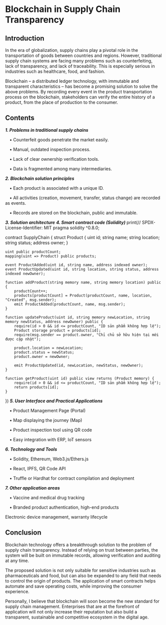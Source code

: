 # Blockchain in Supply Chain Transparency

## Introduction

In the era of globalization, supply chains play a pivotal role in the transportation of goods between countries and regions. However, traditional supply chain systems are facing many problems such as counterfeiting, lack of transparency, and lack of traceability. This is especially serious in industries such as healthcare, food, and fashion.

Blockchain – a distributed ledger technology, with immutable and transparent characteristics – has become a promising solution to solve the above problems. By recording every event in the product transportation process on the blockchain, stakeholders can verify the entire history of a product, from the place of production to the consumer.

## Contents

***1. Problems in traditional supply chains***

&emsp;• Counterfeit goods penetrate the market easily.
  
&emsp;• Manual, outdated inspection process.
  
&emsp;• Lack of clear ownership verification tools.
  
&emsp;• Data is fragmented among many intermediaries.

***2. Blockchain solution principles***

&emsp;• Each product is associated with a unique ID.

&emsp;• All activities (creation, movement, transfer, status change) are recorded as events.

&emsp;• Records are stored on the blockchain, public and immutable.

***3. Solution architecture***
***4. Smart contract code (Solidity)***
print(// SPDX-License-Identifier: MIT
pragma solidity ^0.8.0;

contract SupplyChain {
    struct Product {
        uint id;
        string name;
        string location;
        string status;
        address owner;
    }

    uint public productCount;
    mapping(uint => Product) public products;

    event ProductAdded(uint id, string name, address indexed owner);
    event ProductUpdated(uint id, string location, string status, address indexed newOwner);

    function addProduct(string memory name, string memory location) public {
        productCount++;
        products[productCount] = Product(productCount, name, location, "Created", msg.sender);
        emit ProductAdded(productCount, name, msg.sender);
    }

    function updateProduct(uint id, string memory newLocation, string memory newStatus, address newOwner) public {
        require(id > 0 && id <= productCount, "ID sản phẩm không hợp lệ");
        Product storage product = products[id];
        require(msg.sender == product.owner, "Chỉ chủ sở hữu hiện tại mới được cập nhật");

        product.location = newLocation;
        product.status = newStatus;
        product.owner = newOwner;

        emit ProductUpdated(id, newLocation, newStatus, newOwner);
    }

    function getProduct(uint id) public view returns (Product memory) {
        require(id > 0 && id <= productCount, "ID sản phẩm không hợp lệ");
        return products[id];
    }
})
***5. User Interface and Practical Applications***

&emsp;• Product Management Page (Portal)

&emsp;• Map displaying the journey (Map)

&emsp;• Product inspection tool using QR code

&emsp;• Easy integration with ERP, IoT sensors

***6. Technology and Tools***

&emsp;• Solidity, Ethereum, Web3.js/Ethers.js

&emsp;• React, IPFS, QR Code API

&emsp;• Truffle or Hardhat for contract compilation and deployment

***7. Other application areas***

&emsp;• Vaccine and medical drug tracking

&emsp;• Branded product authentication, high-end products

Electronic device management, warranty lifecycle

## Conclusion

Blockchain technology offers a breakthrough solution to the problem of supply chain transparency. Instead of relying on trust between parties, the system will be built on immutable records, allowing verification and auditing at any time.

The proposed solution is not only suitable for sensitive industries such as pharmaceuticals and food, but can also be expanded to any field that needs to control the origin of products. The application of smart contracts helps automate and save operating costs, while improving the consumer experience.

Personally, I believe that blockchain will soon become the new standard for supply chain management. Enterprises that are at the forefront of application will not only increase their reputation but also build a transparent, sustainable and competitive ecosystem in the digital age.

